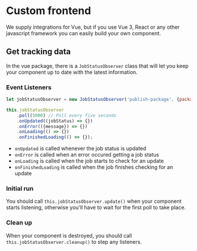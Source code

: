 # Custom frontend

We supply integrations for Vue, but if you use Vue 3, React or any other javascript framework you can easily build your own component.

## Get tracking data

In the vue package, there is a `JobStatusObserver` class that will let you keep your component up to date with the latest information.

### Event Listeners

```js
let jobStatusObserver = new JobStatusObserver('publish-package', {packageId: 'laravel-job-status'});

this.jobStatusObserver
    .poll(5000) // Poll every five seconds
    .onUpdated((jobStatus) => {}) 
    .onError(({message}) => {}) 
    .onLoading(() => {})
    .onFinishedLoading(() => {});
```

- `onUpdated` is called whenever the job status is updated
- `onError` is called when an error occured getting a job status
- `onLoading` is called when the job starts to check for an update
- `onFinishedLoading` is called when the job finishes checking for an update

### Initial run

You should call `this.jobStatusObserver.update()` when your component starts listening, otherwise you'll have to wait for the first poll to take place.

### Clean up

When your component is destroyed, you should call `this.jobStatusObserver.cleanup()` to step any listeners.

